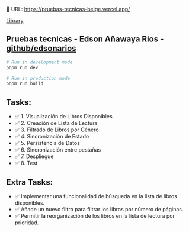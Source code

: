 🔗 URL: https://pruebas-tecnicas-beige.vercel.app/

[Library](https://pruebas-tecnicas-beige.vercel.app/)


## Pruebas tecnicas - Edson Añawaya Rios - [github/edsonarios](https://github.com/edsonarios/)

```bash
# Run in development mode
pnpm run dev

# Run in production mode
pnpm run build
```

## Tasks:

- ✅ 1. Visualización de Libros Disponibles
- ✅ 2. Creación de Lista de Lectura
- ✅ 3. Filtrado de Libros por Género
- ✅ 4. Sincronización de Estado
- ✅ 5. Persistencia de Datos
- ✅ 6. Sincronización entre pestañas
- ✅ 7. Despliegue
- ✅ 8. Test

## Extra Tasks:

- ✅ Implementar una funcionalidad de búsqueda en la lista de libros disponibles.
- ✅ Añade un nuevo filtro para filtrar los libros por número de páginas.
- ✅ Permitir la reorganización de los libros en la lista de lectura por prioridad.
